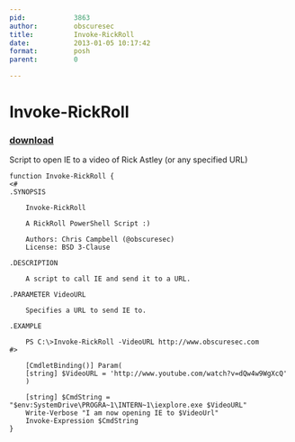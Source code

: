 ```yaml
---
pid:            3863
author:         obscuresec
title:          Invoke-RickRoll
date:           2013-01-05 10:17:42
format:         posh
parent:         0

---
```


# Invoke-RickRoll

### [download](Scripts\3863.ps1)

Script to open IE to a video of Rick Astley (or any specified URL)

```posh
function Invoke-RickRoll {
<#
.SYNOPSIS

    Invoke-RickRoll

    A RickRoll PowerShell Script :)

    Authors: Chris Campbell (@obscuresec)
    License: BSD 3-Clause

.DESCRIPTION

    A script to call IE and send it to a URL.

.PARAMETER VideoURL

    Specifies a URL to send IE to.

.EXAMPLE

    PS C:\>Invoke-RickRoll -VideoURL http://www.obscuresec.com
#>

    [CmdletBinding()] Param(
    [string] $VideoURL = 'http://www.youtube.com/watch?v=dQw4w9WgXcQ'
    )
    
    [string] $CmdString = "$env:SystemDrive\PROGRA~1\INTERN~1\iexplore.exe $VideoURL"
    Write-Verbose "I am now opening IE to $VideoUrl"
    Invoke-Expression $CmdString
}
```
